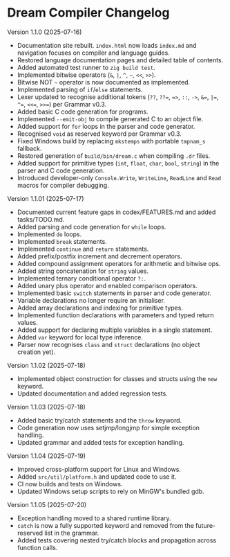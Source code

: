 # Dream Compiler Changelog

Version 1.1.0 (2025-07-16)
- Documentation site rebuilt. `index.html` now loads `index.md` and navigation focuses on compiler and language guides.
- Restored language documentation pages and detailed table of contents.
- Added automated test runner to `zig build test`.
- Implemented bitwise operators (`&`, `|`, `^`, `~`, `<<`, `>>`).
- Bitwise NOT `~` operator is now documented as implemented.
- Implemented parsing of `if`/`else` statements.
- Lexer updated to recognise additional tokens (`??`, `??=`, `=>`, `::`, `->`,
  `&=`, `|=`, `^=`, `<<=`, `>>=`) per Grammar v0.3.
- Added basic C code generation for programs.
- Implemented `--emit-obj` to compile generated C to an object file.
- Added support for `for` loops in the parser and code generator.
- Recognised `void` as reserved keyword per Grammar v0.3.
- Fixed Windows build by replacing `mkstemps` with portable `tmpnam_s` fallback.
- Restored generation of `build/bin/dream.c` when compiling `.dr` files.
- Added support for primitive types (`int`, `float`, `char`, `bool`, `string`) in the parser and C code generation.
- Introduced developer-only `Console.Write`, `WriteLine`, `ReadLine` and `Read` macros for compiler debugging.

Version 1.1.01 (2025-07-17)
- Documented current feature gaps in codex/FEATURES.md and added tasks/TODO.md.
- Added parsing and code generation for `while` loops.
- Implemented `do` loops.
- Implemented `break` statements.
- Implemented `continue` and `return` statements.
- Added prefix/postfix increment and decrement operators.
- Added compound assignment operators for arithmetic and bitwise ops.
- Added string concatenation for `string` values.
- Implemented ternary conditional operator `?:`.
- Added unary plus operator and enabled comparison operators.
- Implemented basic `switch` statements in parser and code generator.
- Variable declarations no longer require an initialiser.
- Added array declarations and indexing for primitive types.
- Implemented function declarations with parameters and typed return values.
- Added support for declaring multiple variables in a single statement.
- Added `var` keyword for local type inference.
- Parser now recognises `class` and `struct` declarations (no object creation yet).

Version 1.1.02 (2025-07-18)
- Implemented object construction for classes and structs using the `new` keyword.
- Updated documentation and added regression tests.

Version 1.1.03 (2025-07-18)
- Added basic try/catch statements and the `throw` keyword.
- Code generation now uses setjmp/longjmp for simple exception handling.
- Updated grammar and added tests for exception handling.

Version 1.1.04 (2025-07-19)
- Improved cross-platform support for Linux and Windows.
- Added `src/util/platform.h` and updated code to use it.
- CI now builds and tests on Windows.
- Updated Windows setup scripts to rely on MinGW's bundled gdb.

Version 1.1.05 (2025-07-20)
- Exception handling moved to a shared runtime library.
- `catch` is now a fully supported keyword and removed from the
  future-reserved list in the grammar.
- Added tests covering nested try/catch blocks and propagation
  across function calls.
